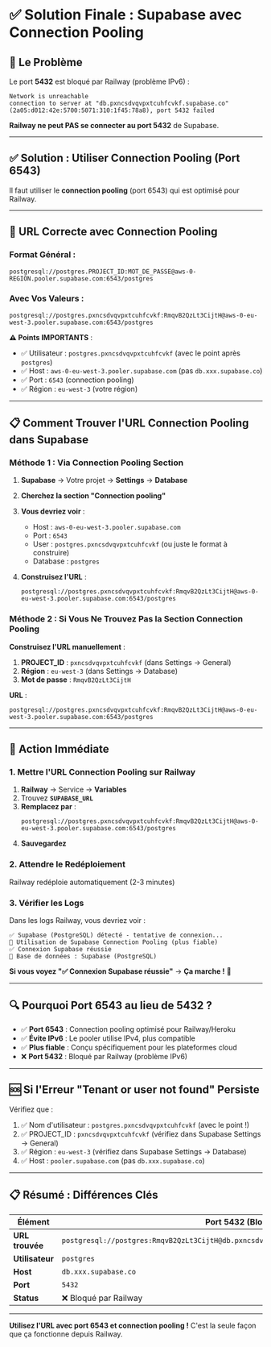 # ✅ Solution Finale : Supabase avec Connection Pooling

## 🚨 Le Problème

Le port **5432** est bloqué par Railway (problème IPv6) :
```
Network is unreachable
connection to server at "db.pxncsdvqvpxtcuhfcvkf.supabase.co" (2a05:d012:42e:5700:5071:310:1f45:78a8), port 5432 failed
```

**Railway ne peut PAS se connecter au port 5432** de Supabase.

---

## ✅ Solution : Utiliser Connection Pooling (Port 6543)

Il faut utiliser le **connection pooling** (port 6543) qui est optimisé pour Railway.

---

## 🔧 URL Correcte avec Connection Pooling

### Format Général :
```
postgresql://postgres.PROJECT_ID:MOT_DE_PASSE@aws-0-REGION.pooler.supabase.com:6543/postgres
```

### Avec Vos Valeurs :
```
postgresql://postgres.pxncsdvqvpxtcuhfcvkf:RmqvB2QzLt3CijtH@aws-0-eu-west-3.pooler.supabase.com:6543/postgres
```

**⚠️ Points IMPORTANTS** :
- ✅ Utilisateur : `postgres.pxncsdvqvpxtcuhfcvkf` (avec le point après `postgres`)
- ✅ Host : `aws-0-eu-west-3.pooler.supabase.com` (pas `db.xxx.supabase.co`)
- ✅ Port : `6543` (connection pooling)
- ✅ Région : `eu-west-3` (votre région)

---

## 📋 Comment Trouver l'URL Connection Pooling dans Supabase

### Méthode 1 : Via Connection Pooling Section

1. **Supabase** → Votre projet → **Settings** → **Database**
2. **Cherchez la section "Connection pooling"**
3. **Vous devriez voir** :
   - Host : `aws-0-eu-west-3.pooler.supabase.com`
   - Port : `6543`
   - User : `postgres.pxncsdvqvpxtcuhfcvkf` (ou juste le format à construire)
   - Database : `postgres`

4. **Construisez l'URL** :
   ```
   postgresql://postgres.pxncsdvqvpxtcuhfcvkf:RmqvB2QzLt3CijtH@aws-0-eu-west-3.pooler.supabase.com:6543/postgres
   ```

### Méthode 2 : Si Vous Ne Trouvez Pas la Section Connection Pooling

**Construisez l'URL manuellement** :

1. **PROJECT_ID** : `pxncsdvqvpxtcuhfcvkf` (dans Settings → General)
2. **Région** : `eu-west-3` (dans Settings → Database)
3. **Mot de passe** : `RmqvB2QzLt3CijtH`

**URL** :
```
postgresql://postgres.pxncsdvqvpxtcuhfcvkf:RmqvB2QzLt3CijtH@aws-0-eu-west-3.pooler.supabase.com:6543/postgres
```

---

## 🚀 Action Immédiate

### 1. Mettre l'URL Connection Pooling sur Railway

1. **Railway** → Service → **Variables**
2. Trouvez **`SUPABASE_URL`**
3. **Remplacez par** :
   ```
   postgresql://postgres.pxncsdvqvpxtcuhfcvkf:RmqvB2QzLt3CijtH@aws-0-eu-west-3.pooler.supabase.com:6543/postgres
   ```
4. **Sauvegardez**

### 2. Attendre le Redéploiement

Railway redéploie automatiquement (2-3 minutes)

### 3. Vérifier les Logs

Dans les logs Railway, vous devriez voir :
```
✅ Supabase (PostgreSQL) détecté - tentative de connexion...
🔗 Utilisation de Supabase Connection Pooling (plus fiable)
✅ Connexion Supabase réussie
📁 Base de données : Supabase (PostgreSQL)
```

**Si vous voyez "✅ Connexion Supabase réussie"** → **Ça marche !** 🎉

---

## 🔍 Pourquoi Port 6543 au lieu de 5432 ?

- ✅ **Port 6543** : Connection pooling optimisé pour Railway/Heroku
- ✅ **Évite IPv6** : Le pooler utilise IPv4, plus compatible
- ✅ **Plus fiable** : Conçu spécifiquement pour les plateformes cloud
- ❌ **Port 5432** : Bloqué par Railway (problème IPv6)

---

## 🆘 Si l'Erreur "Tenant or user not found" Persiste

Vérifiez que :
1. ✅ Nom d'utilisateur : `postgres.pxncsdvqvpxtcuhfcvkf` (avec le point !)
2. ✅ PROJECT_ID : `pxncsdvqvpxtcuhfcvkf` (vérifiez dans Supabase Settings → General)
3. ✅ Région : `eu-west-3` (vérifiez dans Supabase Settings → Database)
4. ✅ Host : `pooler.supabase.com` (pas `db.xxx.supabase.co`)

---

## 📋 Résumé : Différences Clés

| Élément | Port 5432 (Bloqué) | Port 6543 (Fonctionne) |
|---------|-------------------|------------------------|
| **URL trouvée** | `postgresql://postgres:RmqvB2QzLt3CijtH@db.pxncsdvqvpxtcuhfcvkf.supabase.co:5432/postgres` | `postgresql://postgres.pxncsdvqvpxtcuhfcvkf:RmqvB2QzLt3CijtH@aws-0-eu-west-3.pooler.supabase.com:6543/postgres` |
| **Utilisateur** | `postgres` | `postgres.pxncsdvqvpxtcuhfcvkf` (avec point) |
| **Host** | `db.xxx.supabase.co` | `pooler.supabase.com` |
| **Port** | `5432` | `6543` |
| **Status** | ❌ Bloqué par Railway | ✅ Fonctionne |

---

**Utilisez l'URL avec port 6543 et connection pooling !** C'est la seule façon que ça fonctionne depuis Railway.

